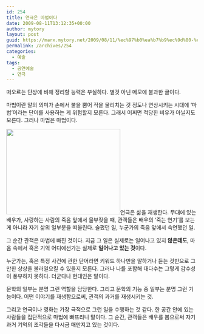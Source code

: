 ```yaml
---
id: 254
title: 연극은 마법이다
date: 2009-08-11T13:12:35+00:00
author: mytory
layout: post
guid: https://marx.mytory.net/2009/08/11/%ec%97%b0%ea%b7%b9%ec%9d%80-%eb%a7%88%eb%b2%95%ec%9d%b4%eb%8b%a4/
permalink: /archives/254
categories:
  - 예술
tags:
  - 공연예술
  - 연극
---
```

떠오르는 단상에 비해 정리할 능력은 부실하다. 별것 아닌 메모에 불과한 글이다.

마법이란 말의 의미가 손에서 불을 뿜어 적을 물리치는 것 정도나 연상시키는 시대에 &#8216;마법&#8217;이라는 단어를 사용하는 게 위험할지 모른다. 그래서 어쩌면 적당한 비유가 아닐지도 모른다. 그러나 마법은 마법이다.

<img src="https://marx.mytory.net/wp-content/uploads/1/cfile2.uf.187281264A816E0F0446E0.jpg" class="alignright" width="300" height="225" alt="" filename="연극.jpg" filemime="image/jpeg" />연극은 삶을 재생한다. 무대에 있는 배우가, 사랑하는 사람의 죽음 앞에서 울부짖을 때, 관객들은 배우의 &#8216;죽는 연기&#8217;를 보는 게 아니라 자기 삶의 일부분을 떠올린다. 슬펐던 일, 누군가의 죽음 앞에서 숙연했던 일.&nbsp;

그 순간 관객은 마법에 빠진 것이다. 지금 그 일은 실제로는 일어나고 있지 **않은데도**, 마음 속에서 혹은 기억 어디에선가는 실제로 **일어나고 있는 것**이다.

누군가는,&nbsp;혹은 특정 사건에 관한 단어라면&nbsp;키워드 하나만을 말하거나 듣는 것만으로 그만한 상상을 불러일으킬 수 있을지 모른다. 그러나 나를 포함해 대다수는 그렇게 감수성이 풍부하지 못하다. 더군다나 현대인은 말이다.

문학의 일부는 분명 그런 역할을 담당한다. 그리고 문학의 기능 중 일부는 분명 그런 기능이다. 어떤 이야기를 재생함으로써, 관객의 과거를 재생시키는 것.

그리고 연극이나 영화는 가장 극적으로 그런 일을 수행하는 것 같다. 한 공간 안에 있는 사람들을 집단적으로 마법에 빠뜨리니 말이다. 그 순간, 관객들은 배우를 봄으로써 자기 과거 기억의 조각들을 다시금 매만지고 있는 것이다.